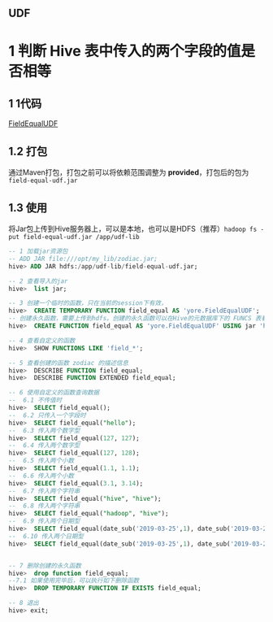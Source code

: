 UDF
----

# 1 判断 Hive 表中传入的两个字段的值是否相等

## 1 1代码
[FieldEqualUDF](src/main/java/yore/FieldEqualUDF.java)

## 1.2 打包
通过Maven打包，打包之前可以将依赖范围调整为 **provided**，打包后的包为`field-equal-udf.jar`

## 1.3 使用
将Jar包上传到Hive服务器上，可以是本地，也可以是HDFS（推荐）`hadoop fs -put field-equal-udf.jar /app/udf-lib`
```sql
-- 1 加载jar资源包
-- ADD JAR file:///opt/my_lib/zodiac.jar;
hive> ADD JAR hdfs:/app/udf-lib/field-equal-udf.jar;

-- 2 查看导入的jar
hive>  list jar;

-- 3 创建一个临时的函数，只在当前的session下有效，
hive>  CREATE TEMPORARY FUNCTION field_equal AS 'yore.FieldEqualUDF';
-- 创建永久函数，需要上传到hdfs。创建的永久函数可以在Hive的元数据库下的 FUNCS 表看到创建的详细信息
hive>  CREATE FUNCTION field_equal AS 'yore.FieldEqualUDF' USING jar 'hdfs:/app/udf-lib/field-equal-udf.jar';

-- 4 查看自定义的函数
hive>  SHOW FUNCTIONS LIKE 'field_*';

-- 5 查看创建的函数 zodiac 的描述信息
hive>  DESCRIBE FUNCTION field_equal;
hive>  DESCRIBE FUNCTION EXTENDED field_equal;

-- 6 使用自定义的函数查询数据
--  6.1 不传值时
hive>  SELECT field_equal();
--  6.2 只传入一个字段时
hive>  SELECT field_equal("hello");
--  6.3 传入两个数字型
hive>  SELECT field_equal(127, 127);
--  6.4 传入两个数字型
hive>  SELECT field_equal(127, 128);
--  6.5 传入两个小数
hive>  SELECT field_equal(1.1, 1.1);
--  6.6 传入两个小数
hive>  SELECT field_equal(3.1, 3.14);
--  6.7 传入两个字符串
hive>  SELECT field_equal("hive", "hive");
--  6.8 传入两个字符串
hive>  SELECT field_equal("hadoop", "hive");
--  6.9 传入两个日期型
hive>  SELECT field_equal(date_sub('2019-03-25',1), date_sub('2019-03-25',1));
--  6.10 传入两个日期型
hive>  SELECT field_equal(date_sub('2019-03-25',1), date_sub('2019-03-25',2));


-- 7 删除创建的永久函数
hive>  drop function field_equal;
--7.1 如果使用完毕后，可以执行如下删除函数
hive>  DROP TEMPORARY FUNCTION IF EXISTS field_equal;

-- 8 退出
hive> exit;

```
